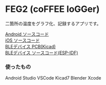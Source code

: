 # FEG2 (coFFEE loGGer)

二箇所の温度をグラフ化、記録するアプリです。

<!--[動画で確認]() -->

[Android ソースコード](https://github.com/bunnmei/FEG2_Android) \
[iOS ソースコード](https://github.com/bunnmei/FEG2_iOS) \
[BLEデバイス PCB(Kicad)](https://github.com/bunnmei/FEG2_PCB) \
[BLEデバイス ソースコード(ESP-IDF)](https://github.com/bunnmei/FEG2_Firmware) 

<!-- [BLEデバイスケース(STL)]() -->
<!-- [iOS ソースコード]() -->

### 使ったもの

Android Studio
VSCode
Kicad7
Blender
Xcode 
<!-- JWCAD -->
